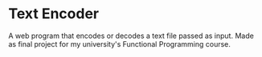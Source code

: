 # Text Encoder
A web program that encodes or decodes a text file passed as input. Made as final project for my university's Functional Programming course.
